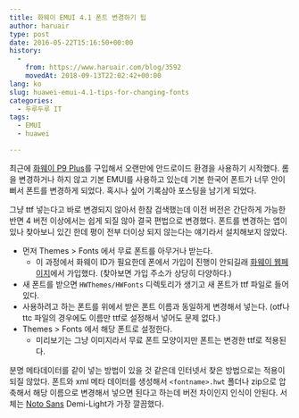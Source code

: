 ```yaml
---
title: 화웨이 EMUI 4.1 폰트 변경하기 팁
author: haruair
type: post
date: 2016-05-22T15:16:50+00:00
history:
  - 
    from: https://www.haruair.com/blog/3592
    movedAt: 2018-09-13T22:02:42+00:00
lang: ko
slug: huawei-emui-4.1-tips-for-changing-fonts
categories:
  - 두루두루 IT
tags:
  - EMUI
  - huawei

---
```

최근에 <a href="http://www.aliexpress.com/item/Huawei-P9-Plus-4GB-RAM-128GB-ROM-Cell-Phone-Android-6-0-Kirin-955-Octa-Core/32653152536.html" target="_blank">화웨이 P9 Plus</a>를 구입해서 오랜만에 안드로이드 환경을 사용하기 시작했다. 롬을 변경하거나 하지 않고 기본 EMUI를 사용하고 있는데 기본 한국어 폰트가 너무 안이뻐서 폰트를 변경하게 되었다. 혹시나 싶어 기록삼아 포스팅을 남기게 되었다.

그냥 ttf 넣는다고 바로 변경되지 않아서 한참 검색했는데 이전 버전은 간단하게 가능한 반면 4 버전 이상에서는 쉽게 되질 않아 결국 편법으로 변경했다. 폰트를 변경하는 앱이 있나 찾아보니 있긴 한데 평이 전부 더이상 되지 않는다는 얘기라서 설치해보지 않았다.

  * 먼저 Themes > Fonts 에서 무료 폰트를 아무거나 받는다. 
      * 이 과정에서 화웨이 ID가 필요한데 폰에서 가입이 진행이 안되길래 [화웨이 웹페이지][1]에서 가입했다. (찾아보면 가입 주소가 상당히 다양하다.)
  * 새 폰트를 받으면 `HWThemes/HWFonts` 디렉토리가 생기고 새 폰트가 ttf 파일로 들어있다.
  * 사용하려고 하는 폰트를 위에서 받은 폰트 이름과 동일하게 변경해서 넣는다. (otf나 ttc 파일의 경우에도 이름만 ttf로 설정해서 넣어도 문제 없다.)
  * Themes > Fonts 에서 해당 폰트로 설정한다. 
      * 미리보기는 그냥 이미지라서 무료 폰트 모양이지만 폰트는 변경한 ttf로 적용된다.

분명 메타데이터를 같이 넣는 방법이 있을 것 같은데 인터넷서 찾은 방법으로는 적용이 되질 않았다. 폰트와 xml 메타 데이터를 생성해서 `<fontname>.hwt` 폴더나 zip으로 압축해서 해당 이름으로 변경해서 넣으면 된다고 하는데 버전 차이인지 인식이 안된다. 서체는 [Noto Sans][2] Demi-Light가 가장 깔끔했다.

 [1]: https://hwid1.vmall.com/oauth2/mobile/regindex.jsp?lang=en-us
 [2]: https://www.google.com/get/noto/